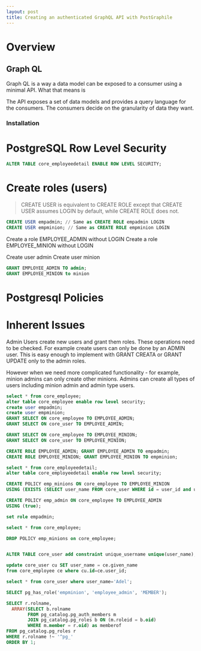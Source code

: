 ```yaml
---
layout: post
title: Creating an authenticated GraphQL API with PostGraphile
---
```


# Overview

## Graph QL

Graph QL is a way a data model can be exposed to a consumer using a minimal API. What that means is

The API exposes a set of data models and provides a query language for the consumers. The consumers decide on the
granularity of data they want.

### Installation


# PostgreSQL Row Level Security

```sql
ALTER TABLE core_employeedetail ENABLE ROW LEVEL SECURITY;
```

# Create roles (users)

> CREATE USER is equivalent to CREATE ROLE except that CREATE USER assumes LOGIN by default, while CREATE ROLE does not.

```sql
CREATE USER empadmin; // Same as CREATE ROLE empadmin LOGIN
CREATE USER empminion; // Same as CREATE ROLE empminion LOGIN
```

Create a role EMPLOYEE_ADMIN without LOGIN
Create a role EMPLOYEE_MINION without LOGIN

Create user admin
Create user minion
```sql
GRANT EMPLOYEE_ADMIN TO admin;
GRANT EMPLOYEE_MINION to minion
```

# Postgresql Policies


# Inherent Issues

Admin Users create new users and grant them roles. These operations need to be checked. For example create users can
only be done by an ADMIN user. This is easy enough to implement with GRANT CREATA or GRANT UPDATE only to the
admin roles.

However when we need more complicated functionality - for example, minion admins can only create other minions. Admins
can create all types of users including minion admin and admin type users.

```sql
select * from core_employee;
alter table core_employee enable row level security;
create user empadmin;
create user empminion;
GRANT SELECT ON core_employee TO EMPLOYEE_ADMIN;
GRANT SELECT ON core_user TO EMPLOYEE_ADMIN;

GRANT SELECT ON core_employee TO EMPLOYEE_MINION;
GRANT SELECT ON core_user TO EMPLOYEE_MINION;

CREATE ROLE EMPLOYEE_ADMIN; GRANT EMPLOYEE_ADMIN TO empadmin;
CREATE ROLE EMPLOYEE_MINION; GRANT EMPLOYEE_MINION TO empminion;

select * from core_employeedetail;
alter table core_employeedetail enable row level security;

CREATE POLICY emp_minions ON core_employee TO EMPLOYEE_MINION
USING (EXISTS (SELECT user_name FROM core_user WHERE id = user_id and user_name = current_user));

CREATE POLICY emp_admin ON core_employee TO EMPLOYEE_ADMIN
USING (true);

set role empadmin;

select * from core_employee;

DROP POLICY emp_minions on core_employee;


ALTER TABLE core_user add constraint unique_username unique(user_name);

update core_user cu SET user_name = ce.given_name
from core_employee ce where cu.id=ce.user_id;

select * from core_user where user_name='Adel';

SELECT pg_has_role('empminion', 'employee_admin', 'MEMBER');

SELECT r.rolname,
  ARRAY(SELECT b.rolname
        FROM pg_catalog.pg_auth_members m
        JOIN pg_catalog.pg_roles b ON (m.roleid = b.oid)
        WHERE m.member = r.oid) as memberof
FROM pg_catalog.pg_roles r
WHERE r.rolname !~ '^pg_'
ORDER BY 1;
```